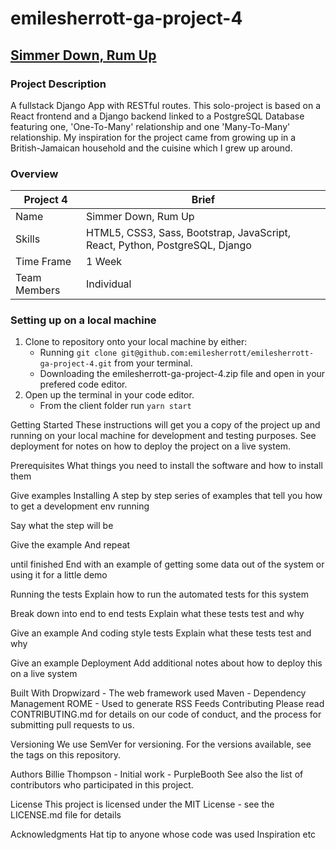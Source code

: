 # emilesherrott-ga-project-4
## [Simmer Down, Rum Up](https://emilesherrott-ga-project-4.herokuapp.com/)
### Project Description

A fullstack Django App with RESTful routes. This solo-project is based on a React frontend and a Django backend linked to a PostgreSQL Database featuring one, 'One-To-Many' relationship and one 'Many-To-Many' relationship. My inspiration for the project came from growing up in a British-Jamaican household and the cuisine which I grew up around. 

### Overview
Project 4 | Brief
-------------|--------------
Name | Simmer Down, Rum Up
Skills | HTML5, CSS3, Sass, Bootstrap, JavaScript, React, Python, PostgreSQL, Django
Time Frame | 1 Week
Team Members | Individual

### Setting up on a local machine
1. Clone to repository onto your local machine by either:
   * Running `git clone git@github.com:emilesherrott/emilesherrott-ga-project-4.git` from your terminal. 
   * Downloading the emilesherrott-ga-project-4.zip file and open in your prefered code editor. 
2. Open up the terminal in your code editor. 
   * From the client folder run `yarn start` 

Getting Started These instructions will get you a copy of the project up and running on your local machine for development and testing purposes. See deployment for notes on how to deploy the project on a live system.

Prerequisites What things you need to install the software and how to install them

Give examples Installing A step by step series of examples that tell you how to get a development env running

Say what the step will be

Give the example And repeat

until finished End with an example of getting some data out of the system or using it for a little demo

Running the tests Explain how to run the automated tests for this system

Break down into end to end tests Explain what these tests test and why

Give an example And coding style tests Explain what these tests test and why

Give an example Deployment Add additional notes about how to deploy this on a live system

Built With Dropwizard - The web framework used Maven - Dependency Management ROME - Used to generate RSS Feeds Contributing Please read CONTRIBUTING.md for details on our code of conduct, and the process for submitting pull requests to us.

Versioning We use SemVer for versioning. For the versions available, see the tags on this repository.

Authors Billie Thompson - Initial work - PurpleBooth See also the list of contributors who participated in this project.

License This project is licensed under the MIT License - see the LICENSE.md file for details

Acknowledgments Hat tip to anyone whose code was used Inspiration etc
